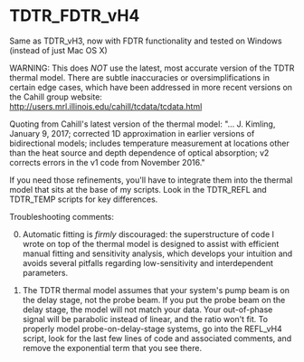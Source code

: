 # TDTR_FDTR_vH4
Same as TDTR_vH3, now with FDTR functionality and tested on Windows (instead of just Mac OS X)

WARNING: This does *NOT* use the latest, most accurate version of the TDTR thermal model. There are subtle inaccuracies or oversimplifications in certain edge cases, which have been addressed in more recent versions on the Cahill group website: http://users.mrl.illinois.edu/cahill/tcdata/tcdata.html

Quoting from Cahill's latest version of the thermal model: "... J. Kimling, January 9, 2017; corrected 1D approximation in earlier versions of bidirectional models; includes temperature measurement at locations other than the heat source and depth dependence of optical absorption; v2 corrects errors in the v1 code from November 2016."

If you need those refinements, you'll have to integrate them into the thermal model that sits at the base of my scripts. Look in the TDTR_REFL and TDTR_TEMP scripts for key differences.

Troubleshooting comments:

0) Automatic fitting is *firmly* discouraged: the superstructure of code I wrote on top of the thermal model is designed to assist with efficient manual fitting and sensitivity analysis, which develops your intuition and avoids several pitfalls regarding low-sensitivity and interdependent parameters.

1) The TDTR thermal model assumes that your system's pump beam is on the delay stage, not the probe beam. If you put the probe beam on the delay stage, the model will not match your data. Your out-of-phase signal will be parabolic instead of linear, and the ratio won't fit. To properly model probe-on-delay-stage systems, go into the REFL_vH4 script, look for the last few lines of code and associated comments, and remove the exponential term that you see there.
